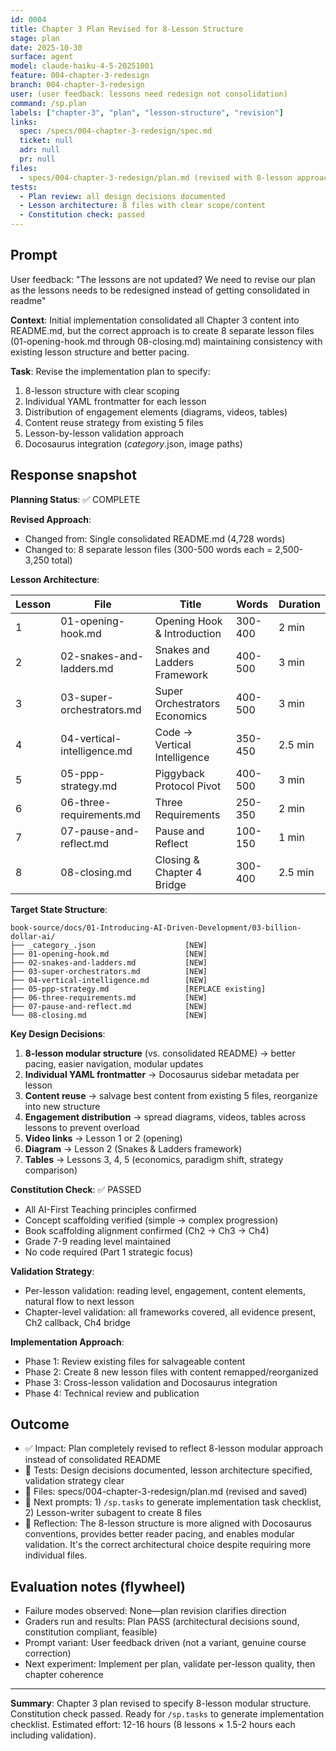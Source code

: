 ```yaml
---
id: 0004
title: Chapter 3 Plan Revised for 8-Lesson Structure
stage: plan
date: 2025-10-30
surface: agent
model: claude-haiku-4-5-20251001
feature: 004-chapter-3-redesign
branch: 004-chapter-3-redesign
user: (user feedback: lessons need redesign not consolidation)
command: /sp.plan
labels: ["chapter-3", "plan", "lesson-structure", "revision"]
links:
  spec: /specs/004-chapter-3-redesign/spec.md
  ticket: null
  adr: null
  pr: null
files:
  - specs/004-chapter-3-redesign/plan.md (revised with 8-lesson approach)
tests:
  - Plan review: all design decisions documented
  - Lesson architecture: 8 files with clear scope/content
  - Constitution check: passed
---
```


## Prompt

User feedback: "The lessons are not updated? We need to revise our plan as the lessons needs to be redesigned instead of getting consolidated in readme"

**Context**: Initial implementation consolidated all Chapter 3 content into README.md, but the correct approach is to create 8 separate lesson files (01-opening-hook.md through 08-closing.md) maintaining consistency with existing lesson structure and better pacing.

**Task**: Revise the implementation plan to specify:
1. 8-lesson structure with clear scoping
2. Individual YAML frontmatter for each lesson
3. Distribution of engagement elements (diagrams, videos, tables)
4. Content reuse strategy from existing 5 files
5. Lesson-by-lesson validation approach
6. Docosaurus integration (_category_.json, image paths)

## Response snapshot

**Planning Status**: ✅ COMPLETE

**Revised Approach**:
- Changed from: Single consolidated README.md (4,728 words)
- Changed to: 8 separate lesson files (300-500 words each = 2,500-3,250 total)

**Lesson Architecture**:

| Lesson | File | Title | Words | Duration |
|--------|------|-------|-------|----------|
| 1 | 01-opening-hook.md | Opening Hook & Introduction | 300-400 | 2 min |
| 2 | 02-snakes-and-ladders.md | Snakes and Ladders Framework | 400-500 | 3 min |
| 3 | 03-super-orchestrators.md | Super Orchestrators Economics | 400-500 | 3 min |
| 4 | 04-vertical-intelligence.md | Code → Vertical Intelligence | 350-450 | 2.5 min |
| 5 | 05-ppp-strategy.md | Piggyback Protocol Pivot | 400-500 | 3 min |
| 6 | 06-three-requirements.md | Three Requirements | 250-350 | 2 min |
| 7 | 07-pause-and-reflect.md | Pause and Reflect | 100-150 | 1 min |
| 8 | 08-closing.md | Closing & Chapter 4 Bridge | 300-400 | 2.5 min |

**Target State Structure**:
```
book-source/docs/01-Introducing-AI-Driven-Development/03-billion-dollar-ai/
├── _category_.json                    [NEW]
├── 01-opening-hook.md                 [NEW]
├── 02-snakes-and-ladders.md           [NEW]
├── 03-super-orchestrators.md          [NEW]
├── 04-vertical-intelligence.md        [NEW]
├── 05-ppp-strategy.md                 [REPLACE existing]
├── 06-three-requirements.md           [NEW]
├── 07-pause-and-reflect.md            [NEW]
└── 08-closing.md                      [NEW]
```

**Key Design Decisions**:
1. **8-lesson modular structure** (vs. consolidated README) → better pacing, easier navigation, modular updates
2. **Individual YAML frontmatter** → Docosaurus sidebar metadata per lesson
3. **Content reuse** → salvage best content from existing 5 files, reorganize into new structure
4. **Engagement distribution** → spread diagrams, videos, tables across lessons to prevent overload
5. **Video links** → Lesson 1 or 2 (opening)
6. **Diagram** → Lesson 2 (Snakes & Ladders framework)
7. **Tables** → Lessons 3, 4, 5 (economics, paradigm shift, strategy comparison)

**Constitution Check**: ✅ PASSED
- All AI-First Teaching principles confirmed
- Concept scaffolding verified (simple → complex progression)
- Book scaffolding alignment confirmed (Ch2 → Ch3 → Ch4)
- Grade 7-9 reading level maintained
- No code required (Part 1 strategic focus)

**Validation Strategy**:
- Per-lesson validation: reading level, engagement, content elements, natural flow to next lesson
- Chapter-level validation: all frameworks covered, all evidence present, Ch2 callback, Ch4 bridge

**Implementation Approach**:
- Phase 1: Review existing files for salvageable content
- Phase 2: Create 8 new lesson files with content remapped/reorganized
- Phase 3: Cross-lesson validation and Docosaurus integration
- Phase 4: Technical review and publication

## Outcome

- ✅ Impact: Plan completely revised to reflect 8-lesson modular approach instead of consolidated README
- 🧪 Tests: Design decisions documented, lesson architecture specified, validation strategy clear
- 📁 Files: specs/004-chapter-3-redesign/plan.md (revised and saved)
- 🔁 Next prompts: 1) `/sp.tasks` to generate implementation task checklist, 2) Lesson-writer subagent to create 8 files
- 🧠 Reflection: The 8-lesson structure is more aligned with Docosaurus conventions, provides better reader pacing, and enables modular validation. It's the correct architectural choice despite requiring more individual files.

## Evaluation notes (flywheel)

- Failure modes observed: None—plan revision clarifies direction
- Graders run and results: Plan PASS (architectural decisions sound, constitution compliant, feasible)
- Prompt variant: User feedback driven (not a variant, genuine course correction)
- Next experiment: Implement per plan, validate per-lesson quality, then chapter coherence

---

**Summary**: Chapter 3 plan revised to specify 8-lesson modular structure. Constitution check passed. Ready for `/sp.tasks` to generate implementation checklist. Estimated effort: 12-16 hours (8 lessons × 1.5-2 hours each including validation).

